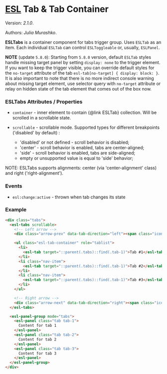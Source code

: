 # [ESL](h../../../) Tab & Tab Container

Version: *2.1.0*.

Authors: *Julia Murashko*.

<a name="intro"></a>

**ESLTabs** is a container component for tabs trigger group. Uses `ESLTab` as an item. Each individual `ESLTab` can
control
`ESLToggleable` or, usually, `ESLPanel`.

**NOTE** (update `5.8.0`): Starting from `5.8.0` version, default `ESLTab` styles handle missing target panel by setting `display: none` to the trigger element.
If you want to keep the trigger visible, you can override default styles for the `no-target` attribute of the tab `esl-tab[no-target] { display: block: }`.
It is also important to note that there is no more indirect console warning about missing target element,
use selector query with `no-target` attribute or relay on hidden state of the tab element that comes out of the box now.


### ESLTabs Attributes / Properties

- `container` - inner element to contain {@link ESLTab} collection. Will be scrolled in a scrollable state.

- `scrollable` - scrollable mode. Supported types for different breakpoints ('disabled' by default) :
    - 'disabled' or not defined -  scroll behavior is disabled;
    - 'center' - scroll behavior is enabled, tabs are center-aligned;
    - 'side' - scroll behavior is enabled, tabs are side-aligned;
    - empty or unsupported value is equal to 'side' behavior;

NOTE: ESLTabs supports alignments: center (via 'center-alignment' class) and right ('right-alignment').

### Events

- `esl:change:active` - thrown when tab changes its state

### Example

```html
<div class="tabs">
  <esl-tabs scrollable>
    <!-- Left arrow -->
    <div class="arrow-prev" data-tab-direction="left"><span class="icon-arrow-prev"></span></div>

    <ul class="esl-tab-container" role="tablist">
      <li>
        <esl-tab target="::parent(.tabs)::find(.tab-1)">Tab #1</esl-tab>
      </li>
      <li class="nav-item">
        <esl-tab target="::parent(.tabs)::find(.tab-1)">Tab #2</esl-tab>
      </li>
      <li class="nav-item">
        <esl-tab target="::parent(.tabs)::find(.tab-1)">Tab #3</esl-tab>
      </li>
    </ul>

    <!-- Right arrow -->
    <div class="arrow-next" data-tab-direction="right"><span class="icon-arrow-next"></span></div>
  </esl-tabs>

  <esl-panel-group mode="tabs">
    <esl-panel class="tab tab-1">
      Content for tab 1
    </esl-panel>
    <esl-panel class="tab tab-2">
      Content for tab 2
    </esl-panel>
    <esl-panel class="tab tab-3">
      Content for tab 3
    </esl-panel>
  </esl-panel-group>
</div>
```
